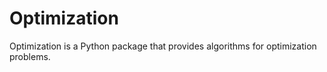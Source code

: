 # Optimization
Optimization is a Python package that provides algorithms for optimization problems.
